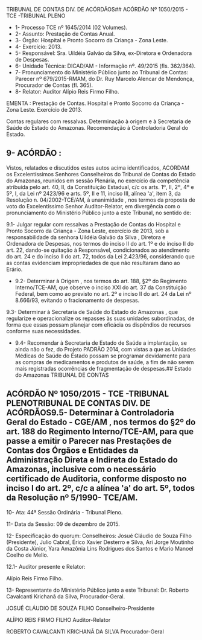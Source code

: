 TRIBUNAL DE CONTAS DIV. DE ACÓRDÃOS## ACÓRDÃO Nº 1050/2015 - TCE -TRIBUNAL PLENO

- 1- Processo TCE nº 1645/2014 (02 Volumes).
- 2- Assunto: Prestação de Contas Anual.
- 3- Órgão: Hospital e Pronto Socorro da Criança - Zona Leste.
- 4- Exercício: 2013.
- 5- Responsável: Sra. Uildéia Galvão da Silva, ex-Diretora e Ordenadora de Despesas.
- 6- Unidade Técnica: DICAD/AM - Informação nº. 49/2015 (fls. 362/364).
- 7-  Pronunciamento  do Ministério Público  junto  ao Tribunal  de Contas: Parecer  nº 679/2015-RMAM,  do Dr. Ruy  Marcelo  Alencar de  Mendonça, Procurador de Contas (fl. 365).
- 8- Relator: Auditor Alípio Reis Firmo Filho.

EMENTA :  Prestação de Contas. Hospital e Pronto Socorro  da  Criança  -  Zona  Leste.  Exercício  de 2013.

Contas  regulares  com  ressalvas.  Determinação  à origem  e  à  Secretaria  de  Saúde  do  Estado  do Amazonas.  Recomendação  à  Controladoria  Geral do Estado.

## 9- ACÓRDÃO :

Vistos, relatados e discutidos estes autos acima identificados, ACORDAM os Excelentíssimos Senhores Conselheiros do Tribunal de Contas do Estado do  Amazonas, reunidos em sessão Plenária, no exercício da competência atribuída pelo art.  40,  II, da Constituição Estadual, c/c os arts. 1º, II, 2º, 4º e 5º, I, da Lei nº 2423/96 e arts. 5º, II e 11, inciso  III,  alínea  'a',  item  3,  da  Resolução  n.  04/2002-TCE/AM, à  unanimidade ,  nos termos da proposta de voto do Excelentíssimo Senhor Auditor-Relator, em divergência com o pronunciamento do Ministério Público junto a este Tribunal, no sentido de:

9.1-  Julgar  regular  com  ressalvas a  Prestação  de  Contas  do  Hospital  e Pronto Socorro da Criança - Zona Leste, exercício de 2013, sob a responsabilidade da senhora Uildéia Galvão da Silva ,  Diretora e Ordenadora de Despesas, nos termos do inciso  II  do art.  1º  e  do inciso  II  do  art.  22, dando-se  quitação à  Responsável, condicionados ao atendimento do art. 24 e do inciso II do art. 72, todos da Lei  2.423/96, considerando que as contas evidenciam impropriedades de que não resultaram dano ao Erário.

- 9.2-  Determinar  à  Origem , nos  termos  do  art.  188,  §2º  do  Regimento Interno/TCE-AM, que observe o inciso XXI do art. 37 da Constituição Federal, bem como ao previsto no art. 2º e inciso II do art. 24 da Lei nº 8.666/93, evitando o fracionamento de despesas.

9.3-  Determinar  à  Secretaria  de  Saúde  do  Estado  do  Amazonas ,  que regularize e  operacionalize os repasses às suas  unidades subordinadas, de forma que essas possam  planejar com  eficácia os dispêndios de recursos conforme suas necessidades.

- 9.4- Recomendar à Secretaria de Estado de Saúde a implantação, se ainda não o fez, do Projeto PADRÃO 2014, com vistas a que as Unidades Médicas de Saúde do Estado possam se programar devidamente para as compras de medicamentos e produtos de  saúde,  a  fim  de  não  serem  mais  registradas  ocorrências  de  fragmentação  de despesas.## Estado do Amazonas TRIBUNAL DE CONTAS

## ACÓRDÃO Nº 1050/2015 - TCE -TRIBUNAL PLENOTRIBUNAL DE CONTAS DIV. DE ACÓRDÃOS9.5- Determinar à Controladoria Geral do Estado - CGE/AM , nos termos do §2º do art. 188 do Regimento  Interno/TCE-AM, para que passe a emitir o Parecer nas Prestações  de  Contas  dos  Órgãos  e  Entidades  da  Administração  Direta  e  Indireta  do Estado  do  Amazonas,  inclusive  com  o  necessário  certificado  de  Auditoria,  conforme disposto no inciso I do art. 2º, c/c a alínea 'a' do art. 5º, todos da Resolução nº 5/1990- TCE/AM.

10- Ata: 44ª Sessão Ordinária - Tribunal Pleno.

11- Data da Sessão: 09 de dezembro de 2015.

12- Especificação do quorum: Conselheiros: Josué Cláudio de Souza Filho (Presidente),  Julio  Cabral,  Érico  Xavier  Desterro  e  Silva,  Ari  Jorge  Moutinho  da  Costa Júnior, Yara Amazônia Lins Rodrigues dos Santos e Mario Manoel Coelho de Mello.

12.1- Auditor presente e Relator:

Alípio Reis Firmo Filho.

13- Representante do Ministério Público junto a este Tribunal: Dr. Roberto Cavalcanti Krichanã da Silva, Procurador-Geral.

JOSUÉ CLÁUDIO DE SOUZA FILHO Conselheiro-Presidente

ALÍPIO REIS FIRMO FILHO Auditor-Relator

ROBERTO CAVALCANTI KRICHANÃ DA SILVA Procurador-Geral